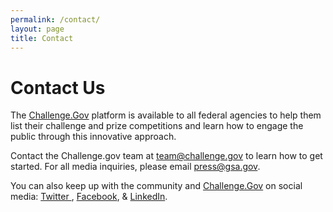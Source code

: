 ```yaml
---
permalink: /contact/
layout: page
title: Contact
---
```


# Contact Us

The <a href="https://www.challenge.gov/" target="_blank" rel="noopener">Challenge.Gov</a> platform is available to all federal agencies to help them list their challenge and prize competitions and learn how to engage the public through this innovative approach.

Contact the Challenge.gov team at <a href="mailto:team@challenge.gov" target="_blank" rel="noopener">team@challenge.gov</a> to learn how to get started.
For all media inquiries, please email <a href="mailto:press@gsa.gov" target="_blank" rel="noopener">press@gsa.gov</a>.

You can also keep up with the community and <a href="https://www.challenge.gov/" target="_blank" rel="noopener">Challenge.Gov</a> on social media:
<a href="http://www.twitter.com/challengegov" target="_blank" rel="noopener">Twitter </a>, <a href="http://www.facebook.com/challengegov" target="_blank" rel="noopener">Facebook</a>, & <a href="https://www.linkedin.com/company/challengegov/" target="_blank" rel="noopener">LinkedIn</a>.
